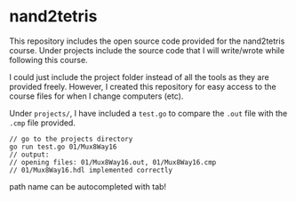 # nand2tetris
This repository includes the open source code provided for the nand2tetris course. Under projects include the source code that I will write/wrote while following this course. 

I could just include the project folder instead of all the tools as they are provided freely. However, I created this repository for easy access to the course files for when I change computers (etc).

Under `projects/`, I have included a `test.go` to compare the `.out` file with the `.cmp` file provided.

```
// go to the projects directory
go run test.go 01/Mux8Way16
// output:
// opening files: 01/Mux8Way16.out, 01/Mux8Way16.cmp
// 01/Mux8Way16.hdl implemented correctly
```
path name can be autocompleted with tab!

